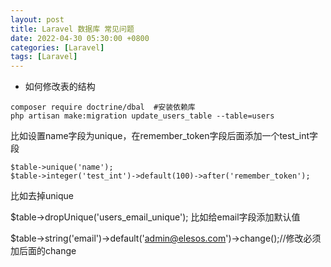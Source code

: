 ```yaml
---
layout: post
title: Laravel 数据库 常见问题
date: 2022-04-30 05:30:00 +0800
categories: [Laravel]
tags: [Laravel]
---
```

* 如何修改表的结构
```
composer require doctrine/dbal  #安装依赖库
php artisan make:migration update_users_table --table=users
```
比如设置name字段为unique，在remember_token字段后面添加一个test_int字段
```
$table->unique('name');
$table->integer('test_int')->default(100)->after('remember_token');
```
比如去掉unique

$table->dropUnique('users_email_unique');
比如给email字段添加默认值

$table->string('email')->default('admin@elesos.com')->change();//修改必须加后面的change